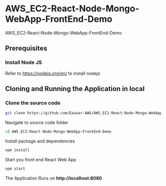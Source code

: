 # AWS_EC2-React-Node-Mongo-WebApp-FrontEnd-Demo
AWS_EC2-React-Node-Mongo-WebApp-FrontEnd-Demo

## Prerequisites

### Install Node JS
Refer to https://nodejs.org/en/ to install nodejs

## Cloning and Running the Application in local

### Clone the source code
```bash
git clone https://github.com/Easwar-AWS/AWS_EC2-React-Node-Mongo-WebApp-FrontEnd-Demo.git
```
Navigate to source code folder
```bash
cd AWS_EC2-React-Node-Mongo-WebApp-FrontEnd-Demo
```

Install package and dependencies
```bash
npm install
```

Start you front end React Web App
```bash
npm start
```

The Application Runs on **http://localhost:8080**

